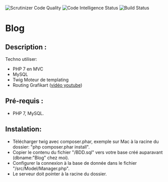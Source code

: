 <img src="https://scrutinizer-ci.com/g/jucarre/blog/badges/quality-score.png?b=master" alt="Scrutinizer Code Quality" />  <img src="https://scrutinizer-ci.com/g/jucarre/blog/badges/code-intelligence.svg?b=master" alt="Code Intelligence Status" />  <img src="https://scrutinizer-ci.com/g/jucarre/blog/badges/build.png?b=master" alt="Build Status" />
# Blog

## Description :

Techno utiliser:
* PHP 7 en MVC
* MySQL
* Twig Moteur de templating
* Routing Grafikart (<a href="https://youtu.be/I-DN2C7Gs7A">vidéo youtube</a>)

## Pré-requis : 

* PHP 7, MySQL.

## Instalation:

* Télécharger twig avec composer.phar, exemple sur Mac à la racine du dossier: "php composer.phar install".
* Copier le contenu du fichier "/BDD.sql" vers votre base créé auparavant (dbname:"Blog" chez moi).
* Configurer la connexion à la base de donnée dans le fichier "/src/Model/Manager.php".
* Le serveur doit pointer à la racine du dossier.

